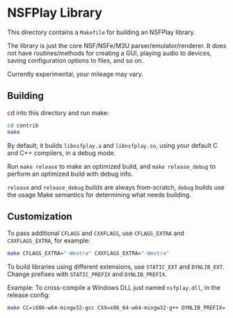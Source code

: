 # NSFPlay Library

This directory contains a `Makefile` for building an NSFPlay library.

The library is just the core NSF/NSFe/M3U parser/emulator/renderer.
It does not have routines/methods for creating a GUI, playing audio to
devices, saving configuration options to files, and so on.

Currently experimental, your mileage may vary.

## Building

cd into this directory and run make:

```bash
cd contrib
make
```

By default, it builds `libnsfplay.a` and `libnsfplay.so`, using
your default C and C++ compilers, in a debug mode.

Run `make release` to make an optimized build, and `make release_debug`
to perform an optimized build with debug info.

`release` and `release_debug` builds are always from-scratch, `debug`
builds use the usage Make semantics for determining what needs building.

## Customization

To pass additional `CFLAGS` and `CXXFLAGS`, use `CFLAGS_EXTRA` and
`CXXFLAGS_EXTRA`, for example:

```bash
make CFLAGS_EXTRA="-Wextra" CXXFLAGS_EXTRA="-Wextra"
```

To build libraries using different extensions, use
`STATIC_EXT` and `DYNLIB_EXT`. Change prefixes with
`STATIC_PREFIX` and `DYNLIB_PREFIX`.

Example: To cross-compile a Windows DLL just named `nsfplay.dll`, in the release config:

```bash
make CC=i686-w64-mingw32-gcc CXX=x86_64-w64-mingw32-g++ DYNLIB_PREFIX= DYNLIB_EXT=.dll release
```

